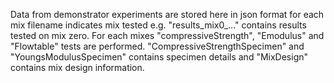Data from demonstrator experiments are stored here in json format for each mix filename indicates mix tested e.g. "results_mix0_..." contains results tested on mix zero. For each mixes "compressiveStrength", "Emodulus" and "Flowtable" tests are performed. "CompressiveStrengthSpecimen" and "YoungsModulusSpecimen" contains specimen details and "MixDesign" contains mix design information. 
